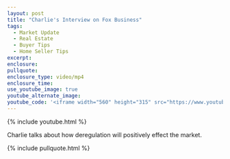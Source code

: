 ```yaml
---
layout: post
title: "Charlie's Interview on Fox Business"
tags:
  - Market Update
  - Real Estate
  - Buyer Tips
  - Home Seller Tips
excerpt:
enclosure:
pullquote:
enclosure_type: video/mp4
enclosure_time:
use_youtube_image: true
youtube_alternate_image:
youtube_code: '<iframe width="560" height="315" src="https://www.youtube.com/embed/nsLdOFm_zUA" frameborder="0" allowfullscreen></iframe>'
---
```



{% include youtube.html %}

Charlie talks about how deregulation will positively effect the market.

{% include pullquote.html %}